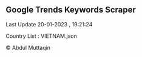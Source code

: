 

## Google Trends Keywords Scraper 
 
Last Update 20-01-2023 , 19:21:24

Country List :
VIETNAM.json



© Abdul Muttaqin 
